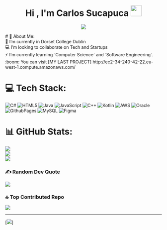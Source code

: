<h1 align="center">Hi , I'm Carlos Sucapuca <img src="https://media.giphy.com/media/hvRJCLFzcasrR4ia7z/giphy.gif" width="35"></h1>
<p align="center">
  <a href="https://github.com/DenverCoder1/readme-typing-svg"><img src="https://readme-typing-svg.herokuapp.com?font=Time+New+Roman&color=%23C8BE25&size=25&center=true&vCenter=true&width=600&height=100&lines=Software+Engineer;Computer+Science+Student;Competitive+Programmer;Full+Stack+Developer;Always+learning+new+things"></a>
</p>
# 💫 About Me:<br>
🔭 I’m currently in Dorset College Dublin<br>💻  I’m looking to collaborate on Tech and Startups<br>⚡ I’m currently learning `Computer Science` and `Software Engineering`.<br>:boom: You can visit [MY LAST PROJECT] http://ec2-34-240-42-22.eu-west-1.compute.amazonaws.com/ 


<!----## 🌐 Socials:
[![LinkedIn](https://img.shields.io/badge/LinkedIn-%230077B5.svg?logo=linkedin&logoColor=white)](https://www.linkedin.com/in/carlos-sucapuca-a75571239/) <br> [![Codepen](https://img.shields.io/badge/Codepen-000000?style=for-the-badge&logo=codepen&logoColor=white)](https://codepen.io/Carlos Suca) --->

# 💻 Tech Stack:
![C#](https://img.shields.io/badge/c%23-%23239120.svg?style=for-the-badge&logo=csharp&logoColor=white) ![HTML5](https://img.shields.io/badge/html5-%23E34F26.svg?style=for-the-badge&logo=html5&logoColor=white) ![Java](https://img.shields.io/badge/java-%23ED8B00.svg?style=for-the-badge&logo=openjdk&logoColor=white) ![JavaScript](https://img.shields.io/badge/javascript-%23323330.svg?style=for-the-badge&logo=javascript&logoColor=%23F7DF1E) ![C++](https://img.shields.io/badge/c++-%2300599C.svg?style=for-the-badge&logo=c%2B%2B&logoColor=white) ![Kotlin](https://img.shields.io/badge/kotlin-%237F52FF.svg?style=for-the-badge&logo=kotlin&logoColor=white) ![AWS](https://img.shields.io/badge/AWS-%23FF9900.svg?style=for-the-badge&logo=amazon-aws&logoColor=white) ![Oracle](https://img.shields.io/badge/Oracle-F80000?style=for-the-badge&logo=oracle&logoColor=white) ![GithubPages](https://img.shields.io/badge/github%20pages-121013?style=for-the-badge&logo=github&logoColor=white) ![MySQL](https://img.shields.io/badge/mysql-%2300000f.svg?style=for-the-badge&logo=mysql&logoColor=white) ![Figma](https://img.shields.io/badge/figma-%23F24E1E.svg?style=for-the-badge&logo=figma&logoColor=white)
# 📊 GitHub Stats:
![](https://github-readme-stats.vercel.app/api?username=suca19&theme=react&hide_border=false&include_all_commits=true&count_private=false)<br/>
![](https://github-readme-streak-stats.herokuapp.com/?user=suca19&theme=react&hide_border=false)<br/>
![](https://github-readme-stats.vercel.app/api/top-langs/?username=suca19&theme=react&hide_border=false&include_all_commits=true&count_private=false&layout=compact)

### ✍️ Random Dev Quote
![](https://quotes-github-readme.vercel.app/api?type=horizontal&theme=merko)

### 🔝 Top Contributed Repo
![](https://github-contributor-stats.vercel.app/api?username=suca19&limit=5&theme=radical&combine_all_yearly_contributions=true)

---
[![](https://visitcount.itsvg.in/api?id=suca19&icon=0&color=0)]

<!-- Proudly created with GPRM ( https://gprm.itsvg.in ) -->



